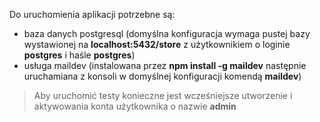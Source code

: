Do uruchomienia aplikacji potrzebne są:
* baza danych postgresql 
(domyślna konfiguracja wymaga pustej bazy wystawionej na <b>localhost:5432/store</b> z użytkownikiem o loginie <b>postgres</b> i haśle <b>postgres</b>)
* usługa maildev
(instalowana przez <b>npm install -g maildev</b> następnie uruchamiana z konsoli w domyślnej konfiguracji komendą <b>maildev</b>)

> Aby uruchomić testy konieczne jest wcześniejsze utworzenie i aktywowania konta użytkownika o nazwie <b>admin</b>
